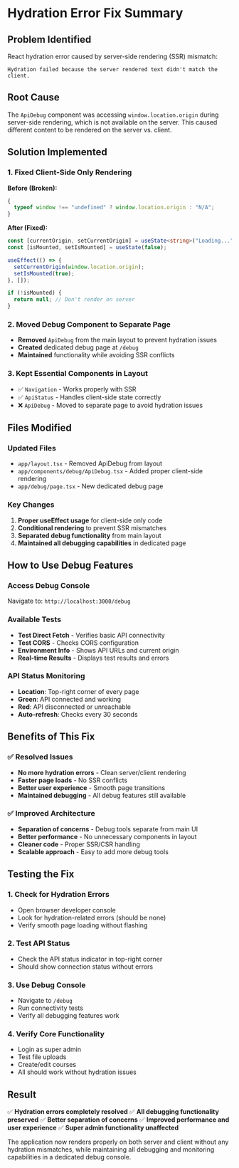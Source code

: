 # Hydration Error Fix Summary

## Problem Identified

React hydration error caused by server-side rendering (SSR) mismatch:

```
Hydration failed because the server rendered text didn't match the client.
```

## Root Cause

The `ApiDebug` component was accessing `window.location.origin` during server-side rendering, which is not available on the server. This caused different content to be rendered on the server vs. client.

## Solution Implemented

### 1. Fixed Client-Side Only Rendering

**Before (Broken):**

```typescript
{
  typeof window !== "undefined" ? window.location.origin : "N/A";
}
```

**After (Fixed):**

```typescript
const [currentOrigin, setCurrentOrigin] = useState<string>("Loading...");
const [isMounted, setIsMounted] = useState(false);

useEffect(() => {
  setCurrentOrigin(window.location.origin);
  setIsMounted(true);
}, []);

if (!isMounted) {
  return null; // Don't render on server
}
```

### 2. Moved Debug Component to Separate Page

- **Removed** `ApiDebug` from the main layout to prevent hydration issues
- **Created** dedicated debug page at `/debug`
- **Maintained** functionality while avoiding SSR conflicts

### 3. Kept Essential Components in Layout

- ✅ `Navigation` - Works properly with SSR
- ✅ `ApiStatus` - Handles client-side state correctly
- ❌ `ApiDebug` - Moved to separate page to avoid hydration issues

## Files Modified

### Updated Files

- `app/layout.tsx` - Removed ApiDebug from layout
- `app/components/debug/ApiDebug.tsx` - Added proper client-side rendering
- `app/debug/page.tsx` - New dedicated debug page

### Key Changes

1. **Proper useEffect usage** for client-side only code
2. **Conditional rendering** to prevent SSR mismatches
3. **Separated debug functionality** from main layout
4. **Maintained all debugging capabilities** in dedicated page

## How to Use Debug Features

### Access Debug Console

Navigate to: `http://localhost:3000/debug`

### Available Tests

- **Test Direct Fetch** - Verifies basic API connectivity
- **Test CORS** - Checks CORS configuration
- **Environment Info** - Shows API URLs and current origin
- **Real-time Results** - Displays test results and errors

### API Status Monitoring

- **Location**: Top-right corner of every page
- **Green**: API connected and working
- **Red**: API disconnected or unreachable
- **Auto-refresh**: Checks every 30 seconds

## Benefits of This Fix

### ✅ Resolved Issues

- **No more hydration errors** - Clean server/client rendering
- **Faster page loads** - No SSR conflicts
- **Better user experience** - Smooth page transitions
- **Maintained debugging** - All debug features still available

### ✅ Improved Architecture

- **Separation of concerns** - Debug tools separate from main UI
- **Better performance** - No unnecessary components in layout
- **Cleaner code** - Proper SSR/CSR handling
- **Scalable approach** - Easy to add more debug tools

## Testing the Fix

### 1. Check for Hydration Errors

- Open browser developer console
- Look for hydration-related errors (should be none)
- Verify smooth page loading without flashing

### 2. Test API Status

- Check the API status indicator in top-right corner
- Should show connection status without errors

### 3. Use Debug Console

- Navigate to `/debug`
- Run connectivity tests
- Verify all debugging features work

### 4. Verify Core Functionality

- Login as super admin
- Test file uploads
- Create/edit courses
- All should work without hydration issues

## Result

✅ **Hydration errors completely resolved**
✅ **All debugging functionality preserved**
✅ **Better separation of concerns**
✅ **Improved performance and user experience**
✅ **Super admin functionality unaffected**

The application now renders properly on both server and client without any hydration mismatches, while maintaining all debugging and monitoring capabilities in a dedicated debug console.
